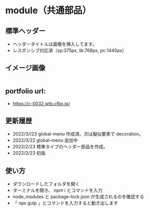 # module（共通部品）

## 標準ヘッダー

- ヘッダータイトルは画像を挿入してます。
- レスポンシブ対応済（sp:375px, tb:768px, pc:1440px）

## イメージ画像

<img src="https://css-md-0004.wtb.cfbx.jp/images/md-header-01.jpg" alt="" title="" width="">

## portfolio url:

- https://c-0032.wtb.cfbx.jp/

## 更新履歴

- 2022/3//23 global-menu 作成済。次は擬似要素で decoration。
- 2022/3/22 global-menu 追加中
- 2022/2/23 標準タイプのヘッダー部品を作成。
- 2022/2/23 初版

## 使い方

- ダウンロードしたフォルダを開く
- ターミナルを開き、 npm i とコマンドを入力
- node_modules と package-lock.json が生成されるのを確認する
- 「 npx gulp 」とコマンドを入力すると動き出します
